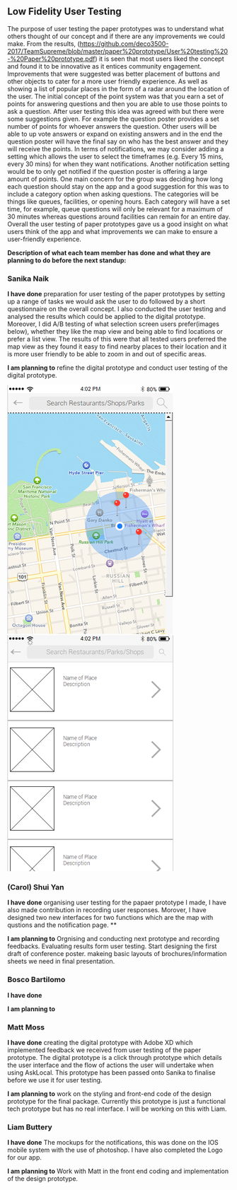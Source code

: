 ## Low Fidelity User Testing
The purpose of user testing the paper prototypes was to understand what others thought of our concept and if there are any improvements we could make. From the results, (https://github.com/deco3500-2017/TeamSupreme/blob/master/paper%20prototype/User%20testing%20-%20Paper%20prototype.pdf) it is seen that most users liked the concept and found it to be innovative as it entices community engagement. Improvements that were suggested was better placement of buttons and other objects to cater for a more user friendly experience. As well as showing a list of popular places in the form of a radar around the location of the user. The initial concept of the point system was that you earn a set of points for answering questions and then you are able to use those points to ask a question. After user testing this idea was agreed with but there were some suggestions given. For example the question poster provides a set number of points for whoever answers the question. Other users will be able to up vote answers or expand on existing answers and in the end the question poster will have the final say on who has the best answer and they will receive the points. In terms of notifications, we may consider adding a setting which allows the user to select the timeframes (e.g. Every 15 mins, every 30 mins) for when they want notifications. Another notification setting would be to only get notified if the question poster is offering a large amount of points. One main concern for the group was deciding how long each question should stay on the app and a good suggestion for this was to include a category option when asking questions. The categories will be things like queues, facilities, or opening hours. Each category will have a set time, for example, queue questions will only be relevant for a maximum of 30 minutes whereas questions around facilities can remain for an entire day. Overall the user testing of paper prototypes gave us a good insight on what users think of the app and what improvements we can make to ensure a user-friendly experience. 

**Description of what each team member has done and what they are planning to do before the next standup:** 

### Sanika Naik
**I have done** preparation for user testing of the paper prototypes by setting up a range of tasks we would ask the user to do followed by a short questionnaire on the overall concept. I also conducted the user testing and analysed the results which could be applied to the digital prototype. Moreover, I did A/B testing of what selection screen users prefer(images below), whether they like the map view and being able to find locations or prefer a list view. The results of this were that all tested users preferred the map view as they found it easy to find nearby places to their location and it is more user friendly to be able to zoom in and out of specific areas.

**I am planning to** refine the digital prototype and conduct user testing of the digital prototype. 

![MapView](https://github.com/deco3500-2017/TeamSupreme/blob/master/paper%20prototype/map.PNG) ![ListView](https://github.com/deco3500-2017/TeamSupreme/blob/master/paper%20prototype/list.PNG)


### (Carol) Shui Yan

**I have done** organising user testing for the papaer prototype I made, I have also made contribution in recording user responses. Morover, I have designed two new interfaces for two functions which are the map with qustions and the notification page.  **

**I am planning to**  Orgnising and conducting next prototype and recording feedbacks. Evaluating results form user testing. Start designing the first draft of conference poster. makeing basic layouts of brochures/information sheets we need in final presentation.

### Bosco Bartilomo

**I have done**

**I am planning to**

### Matt Moss

**I have done** creating the digital prototype with Adobe XD which implemented feedback we received from user testing of the paper prototype. The digital prototype is a click through prototype which details the user interface and the flow of actions the user will undertake when using AskLocal. This prototype has been passed onto Sanika to finalise before we use it for user testing.

**I am planning to** work on the styling and front-end code of the design prototype for the final package. Currently this prototype is just a functional tech prototype but has no real interface. I will be working on this with Liam. 

### Liam Buttery

**I have done** The mockups for the notifications, this was done on the IOS mobile system with the use of photoshop. I have also completed the Logo for our app.

**I am planning to** Work with Matt in the front end coding and implementation of the design prototype.
